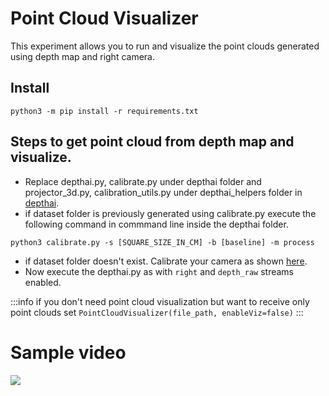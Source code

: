 # Point Cloud Visualizer

This experiment allows you to run and visualize the point clouds generated using depth map and right camera.


## Install
```
python3 -m pip install -r requirements.txt
```

## Steps to get point cloud from depth map and visualize.

- Replace depthai.py, calibrate.py under depthai folder and projector_3d.py, calibration_utils.py under depthai_helpers folder in [depthai](https://github.com/luxonis/depthai/tree/master).
- if dataset folder is previously generated using calibrate.py execute the following command in commmand line inside the depthai folder.
```
python3 calibrate.py -s [SQUARE_SIZE_IN_CM] -b [baseline] -m process
```
- if dataset folder doesn't exist. Calibrate your camera as shown [here](https://docs.luxonis.com/tutorials/stereo_calibration/).
-  Now execute the depthai.py as with `right` and `depth_raw` streams enabled.

:::info
if you don't need point cloud visualization but want to receive only point clouds set `PointCloudVisualizer(file_path, enableViz=false)`
:::

# Sample video
![](https://media.giphy.com/media/W2Es1aC7N0XZIlyRmf/giphy.gif)
